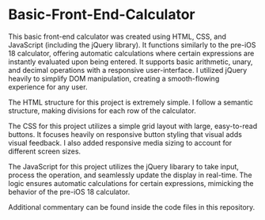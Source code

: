 # Basic-Front-End-Calculator

This basic front-end calculator was created using HTML, CSS, and JavaScript (including the jQuery library). It functions similarly to the pre-iOS 18 calculator, offering automatic calculations where certain expressions are instantly evaluated upon being entered. It supports basic arithmetic, unary, and decimal operations with a responsive user-interface. I utilized jQuery heavily to simplify DOM manipulation, creating a smooth-flowing experience for any user. 

The HTML structure for this project is extremely simple. I follow a semantic structure, making divisions for each row of the calculator. 

The CSS for this project utilizes a simple grid layout with large, easy-to-read buttons. It focuses heavily on responsive button styling that visual adds visual feedback. I also added responsive media sizing to account for different screen sizes. 

The JavaScript for this project utilizes the jQuery libarary to take input, process the operation, and seamlessly update the display in real-time. The logic ensures automatic calculations for certain expressions, mimicking the behavior of the pre-iOS 18 calculator. 

Additional commentary can be found inside the code files in this repository.

